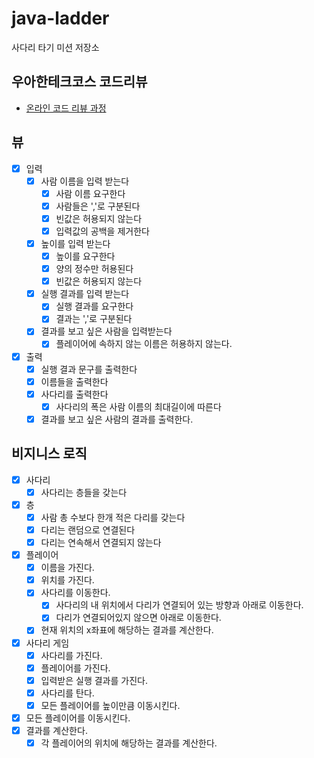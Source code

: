 # java-ladder

사다리 타기 미션 저장소

## 우아한테크코스 코드리뷰

- [온라인 코드 리뷰 과정](https://github.com/woowacourse/woowacourse-docs/blob/master/maincourse/README.md)
## 뷰
- [x] 입력
  - [x] 사람 이름을 입력 받는다
    - [x] 사람 이름 요구한다
    - [x] 사람들은 ','로 구분된다
    - [x] 빈값은 허용되지 않는다
    - [x] 입력값의 공백을 제거한다
  - [x] 높이를 입력 받는다
    - [x] 높이를 요구한다
    - [x] 양의 정수만 허용된다
    - [x] 빈값은 허용되지 않는다
  - [x] 실행 결과를 입력 받는다
    - [x] 실행 결과를 요구한다
    - [x] 결과는 ','로 구분된다
  - [x] 결과를 보고 싶은 사람을 입력받는다
    - [x] 플레이어에 속하지 않는 이름은 허용하지 않는다.
  
- [x] 출력
  - [x] 실행 결과 문구를 출력한다
  - [x] 이름들을 출력한다
  - [x] 사다리를 출력한다
    - [x] 사다리의 폭은 사람 이름의 최대길이에 따른다
  - [x] 결과를 보고 싶은 사람의 결과를 출력한다.
  
## 비지니스 로직
- [x] 사다리
  - [x] 사다리는 층들을 갖는다
- [x] 층
  - [x] 사람 총 수보다 한개 적은 다리를 갖는다
  - [x] 다리는 랜덤으로 연결된다
  - [x] 다리는 연속해서 연결되지 않는다
- [x] 플레이어
  - [x] 이름을 가진다.
  - [x] 위치를 가진다.
  - [x] 사다리를 이동한다.
    - [x] 사다리의 내 위치에서 다리가 연결되어 있는 방향과 아래로 이동한다.
    - [x] 다리가 연결되어있지 않으면 아래로 이동한다.
  - [x] 현재 위치의 x좌표에 해당하는 결과를 계산한다.
- [x] 사다리 게임
  - [x] 사다리를 가진다.
  - [x] 플레이어를 가진다.
  - [x] 입력받은 실행 결과를 가진다. 
  - [x] 사다리를 탄다.
  - [x] 모든 플레이어를 높이만큼 이동시킨다.

- [x] 모든 플레이어를 이동시킨다.
- [x] 결과를 계산한다.
  - [x] 각 플레이어의 위치에 해당하는 결과를 계산한다.
